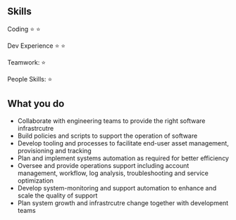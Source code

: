 ## Skills

Coding :star: :star:

Dev Experience :star: :star:

Teamwork: :star:

People Skills: :star:

## What you do
* Collaborate with engineering teams to provide the right software infrastrcutre
* Build policies and scripts to support the operation of software
* Develop tooling and processes to facilitate end-user asset management, provisioning and tracking
* Plan and implement systems automation as required for better efficiency
* Oversee and provide operations support including account management, workflow, log analysis, troubleshooting and service optimization
* Develop system-monitoring and support automation to enhance and scale the quality of support
* Plan system growth and infrastrcutre change together with development teams

